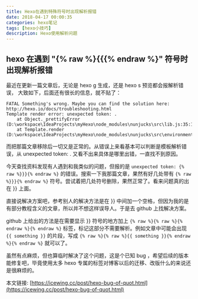 ```yaml
---
title: Hexo在遇到特殊符号时出现解析报错
date: 2018-04-17 00:00:35
categories: hexo笔记
tags: [hexo小技巧]
description: Hexo使用解析问题
---
```


## hexo 在遇到 "{% raw %}{{{% endraw %}" 符号时出现解析报错

最近在更新一篇文章后，无论是 hexo g 生成，还是 hexo s 预览都会报解析错误， 大致如下，后面还有很长的信息，就不贴了：

```
FATAL Something's wrong. Maybe you can find the solution here: http://hexo.io/docs/troubleshooting.html
Template render error: unexpected token: .
    at Object._prettifyError (D:\workspace\IdeaProjects\myHexo\node_modules\nunjucks\src\lib.js:35:11)
    at Template.render (D:\workspace\IdeaProjects\myHexo\node_modules\nunjucks\src\environment.js:526:21)

```

而把那篇文章移除后一切又是正常的。从错误上来看基本可以判断是模板解析错误，从 unexpected token: . 又看不出来具体是哪里出错，一直找不到原因。

今天查找资料发现有人遇到和我类似的问题，但报的是 `unexpected token: {% raw %}}}{% endraw %}` 的错误。搜索一下我那篇文章，果然有好几处带有 `{% raw %}}}{% endraw %}` 符号。尝试着把几处符号删除，果然正常了。看来问题真的出在 }} 上面。

直接说解决方案吧，参考别人的解决方法是在 }} 中间加一个空格，但因为我的是有部分教程含义的文章，所以并不想这样误导人。于是去 github 上找解决方案。

github 上给出的方法是在需要显示 }} 符号的地方加上 `{% raw %}{% raw %}{% endraw %}{% endraw %}` 标签，标记这部分不需要解析。例如文章中可能会出现 `{{ something }}` 的片段，写成 `{% raw %}{% raw %}{{ something }}{% endraw %}{% endraw %}` 就可以了。

虽然有点麻烦，但也算临时解决了这个问题，这是个已知 bug ，希望后续的版本能修复吧，毕竟使用太多 hexo 专属的标签对博客以后的迁移、改版什么的来说还是很麻烦的。

本文链接: [https://icewing.cc/post/hexo-bug-of-quot.html](https://icewing.cc/post/hexo-bug-of-quot.html)
